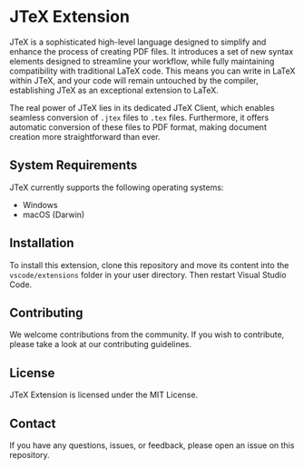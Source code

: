 # JTeX Extension

JTeX is a sophisticated high-level language designed to simplify and enhance the process of creating PDF files. It introduces a set of new syntax elements designed to streamline your workflow, while fully maintaining compatibility with traditional LaTeX code. This means you can write in LaTeX within JTeX, and your code will remain untouched by the compiler, establishing JTeX as an exceptional extension to LaTeX.

The real power of JTeX lies in its dedicated JTeX Client, which enables seamless conversion of `.jtex` files to `.tex` files. Furthermore, it offers automatic conversion of these files to PDF format, making document creation more straightforward than ever.

## System Requirements

JTeX currently supports the following operating systems:

- Windows
- macOS (Darwin)

## Installation

To install this extension, clone this repository and move its content into the `vscode/extensions` folder in your user directory. Then restart Visual Studio Code.

## Contributing

We welcome contributions from the community. If you wish to contribute, please take a look at our contributing guidelines.

## License

JTeX Extension is licensed under the MIT License.

## Contact

If you have any questions, issues, or feedback, please open an issue on this repository.